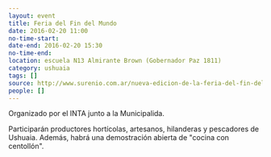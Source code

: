 ```yaml
---
layout: event 
title: Feria del Fin del Mundo
date: 2016-02-20 11:00
no-time-start: 
date-end: 2016-02-20 15:30
no-time-end: 
location: escuela N13 Almirante Brown (Gobernador Paz 1811)
category: ushuaia
tags: []
source: http://www.surenio.com.ar/nueva-edicion-de-la-feria-del-fin-del-mundo/
people: []
---
```


Organizado por el INTA junto a la Municipalida.

Participarán productores hortícolas, artesanos, hilanderas y pescadores de Ushuaia. Además, habrá una demostración abierta de "cocina con centollón".
